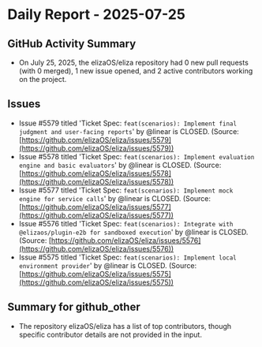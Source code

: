 # Daily Report - 2025-07-25

## GitHub Activity Summary
- On July 25, 2025, the elizaOS/eliza repository had 0 new pull requests (with 0 merged), 1 new issue opened, and 2 active contributors working on the project.

## Issues
- Issue #5579 titled 'Ticket Spec: `feat(scenarios): Implement final judgment and user-facing reports`' by @linear is CLOSED. (Source: [https://github.com/elizaOS/eliza/issues/5579](https://github.com/elizaOS/eliza/issues/5579))
- Issue #5578 titled 'Ticket Spec: `feat(scenarios): Implement evaluation engine and basic evaluators`' by @linear is CLOSED. (Source: [https://github.com/elizaOS/eliza/issues/5578](https://github.com/elizaOS/eliza/issues/5578))
- Issue #5577 titled 'Ticket Spec: `feat(scenarios): Implement mock engine for service calls`' by @linear is CLOSED. (Source: [https://github.com/elizaOS/eliza/issues/5577](https://github.com/elizaOS/eliza/issues/5577))
- Issue #5576 titled 'Ticket Spec: `feat(scenarios): Integrate with @elizaos/plugin-e2b for sandboxed execution`' by @linear is CLOSED. (Source: [https://github.com/elizaOS/eliza/issues/5576](https://github.com/elizaOS/eliza/issues/5576))
- Issue #5575 titled 'Ticket Spec: `feat(scenarios): Implement local environment provider`' by @linear is CLOSED. (Source: [https://github.com/elizaOS/eliza/issues/5575](https://github.com/elizaOS/eliza/issues/5575))

## Summary for github_other
- The repository elizaOS/eliza has a list of top contributors, though specific contributor details are not provided in the input.